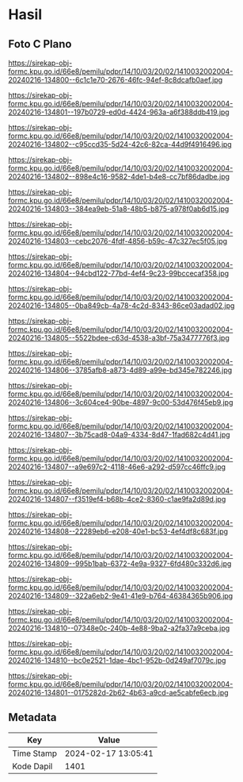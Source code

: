 # Hasil

## Foto C Plano

https://sirekap-obj-formc.kpu.go.id/66e8/pemilu/pdpr/14/10/03/20/02/1410032002004-20240216-134800--6c1c1e70-2676-46fc-94ef-8c8dcafb0aef.jpg

https://sirekap-obj-formc.kpu.go.id/66e8/pemilu/pdpr/14/10/03/20/02/1410032002004-20240216-134801--197b0729-ed0d-4424-963a-a6f388ddb419.jpg

https://sirekap-obj-formc.kpu.go.id/66e8/pemilu/pdpr/14/10/03/20/02/1410032002004-20240216-134802--c95ccd35-5d24-42c6-82ca-44d9f4916496.jpg

https://sirekap-obj-formc.kpu.go.id/66e8/pemilu/pdpr/14/10/03/20/02/1410032002004-20240216-134802--898e4c16-9582-4de1-b4e8-cc7bf86dadbe.jpg

https://sirekap-obj-formc.kpu.go.id/66e8/pemilu/pdpr/14/10/03/20/02/1410032002004-20240216-134803--384ea9eb-51a8-48b5-b875-a978f0ab6d15.jpg

https://sirekap-obj-formc.kpu.go.id/66e8/pemilu/pdpr/14/10/03/20/02/1410032002004-20240216-134803--cebc2076-4fdf-4856-b59c-47c327ec5f05.jpg

https://sirekap-obj-formc.kpu.go.id/66e8/pemilu/pdpr/14/10/03/20/02/1410032002004-20240216-134804--94cbd122-77bd-4ef4-9c23-99bccecaf358.jpg

https://sirekap-obj-formc.kpu.go.id/66e8/pemilu/pdpr/14/10/03/20/02/1410032002004-20240216-134805--0ba849cb-4a78-4c2d-8343-86ce03adad02.jpg

https://sirekap-obj-formc.kpu.go.id/66e8/pemilu/pdpr/14/10/03/20/02/1410032002004-20240216-134805--5522bdee-c63d-4538-a3bf-75a3477776f3.jpg

https://sirekap-obj-formc.kpu.go.id/66e8/pemilu/pdpr/14/10/03/20/02/1410032002004-20240216-134806--3785afb8-a873-4d89-a99e-bd345e782246.jpg

https://sirekap-obj-formc.kpu.go.id/66e8/pemilu/pdpr/14/10/03/20/02/1410032002004-20240216-134806--3c604ce4-90be-4897-9c00-53d476f45eb9.jpg

https://sirekap-obj-formc.kpu.go.id/66e8/pemilu/pdpr/14/10/03/20/02/1410032002004-20240216-134807--3b75cad8-04a9-4334-8d47-1fad682c4d41.jpg

https://sirekap-obj-formc.kpu.go.id/66e8/pemilu/pdpr/14/10/03/20/02/1410032002004-20240216-134807--a9e697c2-4118-46e6-a292-d597cc46ffc9.jpg

https://sirekap-obj-formc.kpu.go.id/66e8/pemilu/pdpr/14/10/03/20/02/1410032002004-20240216-134807--f3519ef4-b68b-4ce2-8360-c1ae9fa2d89d.jpg

https://sirekap-obj-formc.kpu.go.id/66e8/pemilu/pdpr/14/10/03/20/02/1410032002004-20240216-134808--22289eb6-e208-40e1-bc53-4ef4df8c683f.jpg

https://sirekap-obj-formc.kpu.go.id/66e8/pemilu/pdpr/14/10/03/20/02/1410032002004-20240216-134809--995b1bab-6372-4e9a-9327-6fd480c332d6.jpg

https://sirekap-obj-formc.kpu.go.id/66e8/pemilu/pdpr/14/10/03/20/02/1410032002004-20240216-134809--322a6eb2-9e41-41e9-b764-46384365b906.jpg

https://sirekap-obj-formc.kpu.go.id/66e8/pemilu/pdpr/14/10/03/20/02/1410032002004-20240216-134810--07348e0c-240b-4e88-9ba2-a2fa37a9ceba.jpg

https://sirekap-obj-formc.kpu.go.id/66e8/pemilu/pdpr/14/10/03/20/02/1410032002004-20240216-134810--bc0e2521-1dae-4bc1-952b-0d249af7079c.jpg

https://sirekap-obj-formc.kpu.go.id/66e8/pemilu/pdpr/14/10/03/20/02/1410032002004-20240216-134801--0175282d-2b62-4b63-a9cd-ae5cabfe6ecb.jpg


## Metadata

| Key        | Value               |
| ---------- | ------------------- |
| Time Stamp | 2024-02-17 13:05:41 |
| Kode Dapil | 1401                |



